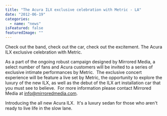 ```yaml
---
title: "The Acura ILX exclusive celebration with Metric - LA"
date: "2012-06-19"
categories: 
  - name: "news"
isFeatured: false
featuredImage: ""
---
```


Check out the band, check out the car, check out the excitement. The Acura ILX exclusive celebration with Metric.

As a part of the ongoing robust campaign designed by Mirrored Media, a select number of fans and Acura customers will be invited to a series of exclusive intimate performances by Metric.  The exclusive concert experience will be feature a live set by Metric, the opportunity to explore the luxury of the new ILX, as well as the debut of the ILX art installation car that you must see to believe.  For more information please contact Mirrored Media at info@mirroredmedia.com.

Introducing the all new Acura ILX.  It's a luxury sedan for those who aren't ready to live life in the slow lane.
